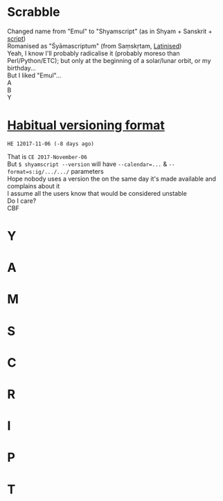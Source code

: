 # Scrabble
Changed name from "Emul" to "Shyamscript" (as in Shyam + Sanskrit + [script](https://en.wikipedia.org/wiki/Source_code))
<br>Romanised as "Śyāmascriptum" (from Saṃskṛtam, [Latinised](https://en.wiktionary.org/wiki/scriptum))
<br>Yeah, I know I'll probably radicalise it (probably moreso than Perl/Python/ETC); but only at the beginning of a solar/lunar orbit, or my birthday...
<br>But I liked "Emul"...
<br>A
<br>B
<br>Y

# [Habitual versioning format](https://youtu.be/czgOWmtGVGs)
	HE 12017-11-06 (-8 days ago)
That is `CE 2017-November-06`
<br>But `$ shyamscript --version` will have `--calendar=...` & `--format=s:ig/.../.../` parameters
<br>Hope nobody uses a version the on the same day it's made available and complains about it
<br>I assume all the users know that would be considered unstable
<br>Do I care?
<br>CBF

# Y

# A

# M

# S

# C

# R

# I

# P

# T
